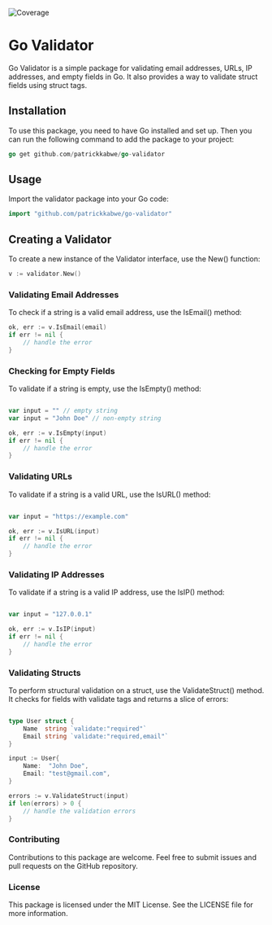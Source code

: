 ![Coverage](https://github.com/Kazion500/go-validator/actions/workflows/coverage.yml/badge.svg)

# Go Validator

Go Validator is a simple package for validating email addresses, URLs, IP addresses, and empty fields in Go. It also provides a way to validate struct fields using struct tags.

## Installation

To use this package, you need to have Go installed and set up. Then you can run the following command to add the package to your project:

```go
go get github.com/patrickkabwe/go-validator
```

## Usage

Import the validator package into your Go code:

```go
import "github.com/patrickkabwe/go-validator"
```

## Creating a Validator

To create a new instance of the Validator interface, use the New() function:

```go
v := validator.New()
```

### Validating Email Addresses

To check if a string is a valid email address, use the IsEmail() method:

```go
ok, err := v.IsEmail(email)
if err != nil {
    // handle the error
}
```

### Checking for Empty Fields

To validate if a string is empty, use the IsEmpty() method:

```go

var input = "" // empty string
var input = "John Doe" // non-empty string

ok, err := v.IsEmpty(input)
if err != nil {
    // handle the error
}
```

### Validating URLs

To validate if a string is a valid URL, use the IsURL() method:

```go

var input = "https://example.com"

ok, err := v.IsURL(input)
if err != nil {
    // handle the error
}
```

### Validating IP Addresses

To validate if a string is a valid IP address, use the IsIP() method:

```go

var input = "127.0.0.1"

ok, err := v.IsIP(input)
if err != nil {
    // handle the error
}
```

### Validating Structs

To perform structural validation on a struct, use the ValidateStruct() method. It checks for fields with validate tags and returns a slice of errors:

```go

type User struct {
    Name  string `validate:"required"`
    Email string `validate:"required,email"`
}

input := User{
    Name:  "John Doe",
    Email: "test@gmail.com",
}

errors := v.ValidateStruct(input)
if len(errors) > 0 {
    // handle the validation errors
}
```


### Contributing

Contributions to this package are welcome. Feel free to submit issues and pull requests on the GitHub repository.

### License

This package is licensed under the MIT License. See the LICENSE file for more information.
